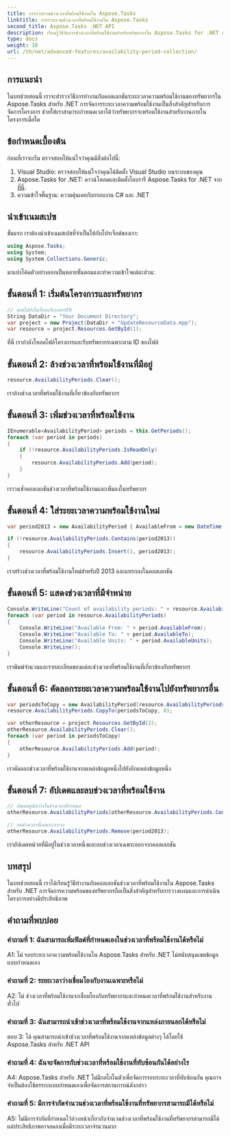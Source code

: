 ```yaml
---
title: การรวบรวมช่วงเวลาที่พร้อมใช้งานใน Aspose.Tasks
linktitle: การรวบรวมช่วงเวลาที่พร้อมใช้งานใน Aspose.Tasks
second_title: Aspose.Tasks .NET API
description: เรียนรู้วิธีจัดการช่วงเวลาที่พร้อมใช้งานสำหรับทรัพยากรใน Aspose.Tasks for .NET บทช่วยสอนทีละขั้นตอนนี้จะแนะนำคุณในการเพิ่ม อัปเดต และลบช่วงเวลาที่พร้อมใช้งาน เพื่อให้มั่นใจว่าการวางแผนทรัพยากรโครงการมีประสิทธิผล
type: docs
weight: 18
url: /th/net/advanced-features/availability-period-collection/
---
```

## การแนะนำ

ในบทช่วยสอนนี้ เราจะสำรวจวิธีการทำงานกับคอลเลกชันระยะเวลาความพร้อมใช้งานของทรัพยากรใน Aspose.Tasks สำหรับ .NET การจัดการระยะเวลาความพร้อมใช้งานเป็นสิ่งสำคัญสำหรับการจัดการโครงการ ช่วยให้เราสามารถกำหนดเวลาได้ว่าทรัพยากรจะพร้อมใช้งานสำหรับงานภายในโครงการเมื่อใด

## ข้อกำหนดเบื้องต้น

ก่อนที่เราจะเริ่ม ตรวจสอบให้แน่ใจว่าคุณมีสิ่งต่อไปนี้:

1. Visual Studio: ตรวจสอบให้แน่ใจว่าคุณได้ติดตั้ง Visual Studio บนระบบของคุณ
2.  Aspose.Tasks for .NET: ดาวน์โหลดและติดตั้งไลบรารี Aspose.Tasks for .NET จาก[ที่นี่](https://releases.aspose.com/tasks/net/).
3. ความเข้าใจพื้นฐาน: ความคุ้นเคยกับกรอบงาน C# และ .NET

## นำเข้าเนมสเปซ

ขั้นแรก เราต้องนำเข้าเนมสเปซที่จำเป็นให้กับโปรเจ็กต์ของเรา:

```csharp
using Aspose.Tasks;
using System;
using System.Collections.Generic;


```

มาแบ่งโค้ดตัวอย่างออกเป็นหลายขั้นตอนและทำความเข้าใจแต่ละส่วน:

## ขั้นตอนที่ 1: เริ่มต้นโครงการและทรัพยากร

```csharp
// พาธไปยังไดเร็กทอรีเอกสารth
String DataDir = "Your Document Directory";
var project = new Project(DataDir + "UpdateResourceData.mpp");
var resource = project.Resources.GetById(1);
```

ที่นี่ เรากำลังโหลดไฟล์โครงการและรับทรัพยากรเฉพาะตาม ID ของไฟล์

## ขั้นตอนที่ 2: ล้างช่วงเวลาที่พร้อมใช้งานที่มีอยู่

```csharp
resource.AvailabilityPeriods.Clear();
```

เราล้างช่วงเวลาที่พร้อมใช้งานที่เกี่ยวข้องกับทรัพยากร

## ขั้นตอนที่ 3: เพิ่มช่วงเวลาที่พร้อมใช้งาน

```csharp
IEnumerable<AvailabilityPeriod> periods = this.GetPeriods();
foreach (var period in periods)
{
    if (!resource.AvailabilityPeriods.IsReadOnly)
    {
        resource.AvailabilityPeriods.Add(period);
    }
}
```

เราวนซ้ำคอลเลกชันช่วงเวลาที่พร้อมใช้งานและเพิ่มลงในทรัพยากร

## ขั้นตอนที่ 4: ใส่ระยะเวลาความพร้อมใช้งานใหม่

```csharp
var period2013 = new AvailabilityPeriod { AvailableFrom = new DateTime(2013, 1, 1), AvailableTo = new DateTime(2013, 12, 12), AvailableUnits = 0.81 };

if (!resource.AvailabilityPeriods.Contains(period2013))
{
    resource.AvailabilityPeriods.Insert(1, period2013);
}
```

เราสร้างช่วงเวลาที่พร้อมใช้งานใหม่สำหรับปี 2013 และแทรกลงในคอลเลกชัน

## ขั้นตอนที่ 5: แสดงช่วงเวลาที่มีจำหน่าย

```csharp
Console.WriteLine("Count of availability periods: " + resource.AvailabilityPeriods.Count);
foreach (var period in resource.AvailabilityPeriods)
{
    Console.WriteLine("Available From: " + period.AvailableFrom);
    Console.WriteLine("Available To: " + period.AvailableTo);
    Console.WriteLine("Available Units: " + period.AvailableUnits);
    Console.WriteLine();
}
```

เราพิมพ์จำนวนและรายละเอียดของแต่ละช่วงเวลาที่พร้อมใช้งานที่เกี่ยวข้องกับทรัพยากร

## ขั้นตอนที่ 6: คัดลอกระยะเวลาความพร้อมใช้งานไปยังทรัพยากรอื่น

```csharp
var periodsToCopy = new AvailabilityPeriod[resource.AvailabilityPeriods.Count];
resource.AvailabilityPeriods.CopyTo(periodsToCopy, 0);

var otherResource = project.Resources.GetById(2);
otherResource.AvailabilityPeriods.Clear();
foreach (var period in periodsToCopy)
{
    otherResource.AvailabilityPeriods.Add(period);
}
```

เราคัดลอกช่วงเวลาที่พร้อมใช้งานจากแหล่งข้อมูลหนึ่งไปยังอีกแหล่งข้อมูลหนึ่ง

## ขั้นตอนที่ 7: อัปเดตและลบช่วงเวลาที่พร้อมใช้งาน

```csharp
// อัพเดทยูนิตว่างในช่วงเวลาที่กำหนด
otherResource.AvailabilityPeriods[otherResource.AvailabilityPeriods.Count - 2].AvailableUnits = 0.90;

// ลบช่วงเวลาที่เฉพาะเจาะจง
otherResource.AvailabilityPeriods.Remove(period2013);
```

เราอัปเดตหน่วยที่มีอยู่ในช่วงเวลาหนึ่งและลบช่วงเวลาเฉพาะออกจากคอลเลกชัน

## บทสรุป

ในบทช่วยสอนนี้ เราได้เรียนรู้วิธีทำงานกับคอลเลกชันช่วงเวลาที่พร้อมใช้งานใน Aspose.Tasks สำหรับ .NET การจัดการความพร้อมของทรัพยากรถือเป็นสิ่งสำคัญสำหรับการวางแผนและการดำเนินโครงการอย่างมีประสิทธิภาพ

## คำถามที่พบบ่อย

### คำถามที่ 1: ฉันสามารถเพิ่มฟิลด์ที่กำหนดเองในช่วงเวลาที่พร้อมใช้งานได้หรือไม่

A1: ไม่ รอบระยะเวลาความพร้อมใช้งานใน Aspose.Tasks สำหรับ .NET ไม่สนับสนุนเขตข้อมูลแบบกำหนดเอง

### คำถามที่ 2: ระยะเวลาว่างเชื่อมโยงกับงานเฉพาะหรือไม่

A2: ไม่ ช่วงเวลาที่พร้อมใช้งานจะเชื่อมโยงกับทรัพยากรและกำหนดเวลาที่พร้อมใช้งานสำหรับงานทั่วไป

### คำถามที่ 3: ฉันสามารถนำเข้าช่วงเวลาที่พร้อมใช้งานจากแหล่งภายนอกได้หรือไม่

ตอบ 3: ได้ คุณสามารถนำเข้าช่วงเวลาที่พร้อมใช้งานจากแหล่งข้อมูลต่างๆ ได้โดยใช้ Aspose.Tasks สำหรับ .NET API

### คำถามที่ 4: ฉันจะจัดการกับช่วงเวลาที่พร้อมใช้งานที่ทับซ้อนกันได้อย่างไร

A4: Aspose.Tasks สำหรับ .NET ไม่มีกลไกในตัวเพื่อจัดการรอบระยะเวลาที่ทับซ้อนกัน คุณอาจจำเป็นต้องใช้ตรรกะแบบกำหนดเองเพื่อจัดการสถานการณ์ดังกล่าว

### คำถามที่ 5: มีการจำกัดจำนวนช่วงเวลาที่พร้อมใช้งานที่ทรัพยากรสามารถมีได้หรือไม่

A5: ไม่มีการจำกัดที่กำหนดไว้ล่วงหน้าเกี่ยวกับจำนวนช่วงเวลาที่พร้อมใช้งานที่ทรัพยากรสามารถมีได้ แต่ประสิทธิภาพอาจลดลงเมื่อมีระยะเวลาจำนวนมาก
